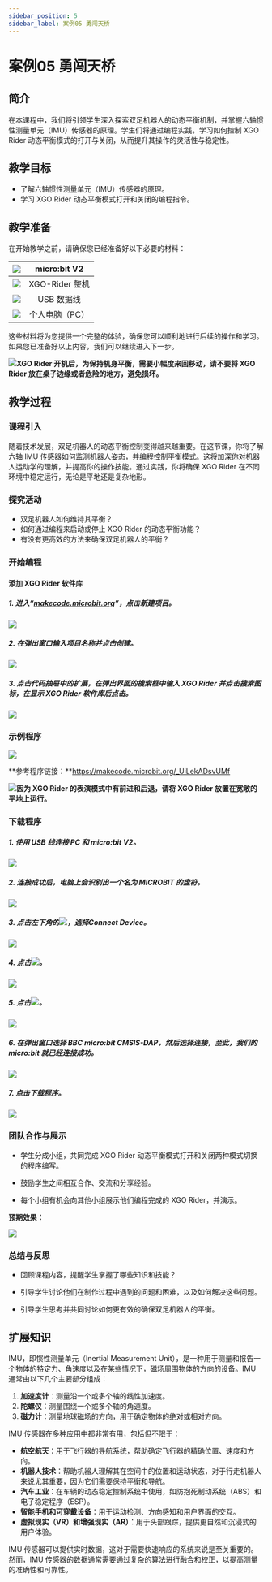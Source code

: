 ```yaml
---
sidebar_position: 5
sidebar_label: 案例05 勇闯天桥
---
```


# 案例05 勇闯天桥

## 简介

在本课程中，我们将引领学生深入探索双足机器人的动态平衡机制，并掌握六轴惯性测量单元（IMU）传感器的原理。学生们将通过编程实践，学习如何控制 XGO Rider 动态平衡模式的打开与关闭，从而提升其操作的灵活性与稳定性。



## 教学目标

- 了解六轴惯性测量单元（IMU）传感器的原理。
- 学习 XGO Rider 动态平衡模式打开和关闭的编程指令。



## 教学准备

在开始教学之前，请确保您已经准备好以下必要的材料：

| ![](https://wiki-media-ef.oss-cn-hongkong.aliyuncs.com/docs/microbit/robot/xgo-rider-kit/images/microbit-xgo-rider-kit-case-01.png) | micro:bit  V2  |
| :----------------------------------------------------------: | :------------: |
| ![](https://wiki-media-ef.oss-cn-hongkong.aliyuncs.com/docs/microbit/robot/xgo-rider-kit/images/microbit-xgo-rider-kit-case-19.png) | XGO-Rider 整机 |
| ![](https://wiki-media-ef.oss-cn-hongkong.aliyuncs.com/docs/microbit/robot/xgo-rider-kit/images/microbit-xgo-rider-kit-case-02.png) |   USB 数据线   |
| ![](https://wiki-media-ef.oss-cn-hongkong.aliyuncs.com/docs/microbit/robot/xgo-rider-kit/images/microbit-xgo-rider-kit-case-03.png) | 个人电脑（PC） |

这些材料将为您提供一个完整的体验，确保您可以顺利地进行后续的操作和学习。如果您已准备好以上内容，我们可以继续进入下一步。



![](https://wiki-media-ef.oss-cn-hongkong.aliyuncs.com/docs/microbit/robot/xgo-rider-kit/images/microbit-xgo-rider-kit-read-01.png)**XGO Rider 开机后，为保持机身平衡，需要小幅度来回移动，请不要将 XGO Rider 放在桌子边缘或者危险的地方，避免损坏。**



## 教学过程

### 课程引入

随着技术发展，双足机器人的动态平衡控制变得越来越重要。在这节课，你将了解六轴 IMU 传感器如何监测机器人姿态，并编程控制平衡模式。这将加深你对机器人运动学的理解，并提高你的操作技能。通过实践，你将确保 XGO Rider 在不同环境中稳定运行，无论是平地还是复杂地形。



### 探究活动

- 双足机器人如何维持其平衡？
- 如何通过编程来启动或停止 XGO Rider 的动态平衡功能？
- 有没有更高效的方法来确保双足机器人的平衡？



### 开始编程

#### 添加 XGO Rider 软件库

##### 1. 进入“[makecode.microbit.org](https://makecode.microbit.org)”，点击**新建项目**。



![](https://wiki-media-ef.oss-cn-hongkong.aliyuncs.com/docs/microbit/robot/xgo-rider-kit/images/microbit-xgo-rider-kit-case-04.png)



##### 2. 在弹出窗口输入项目名称并点击**创建**。



![](https://wiki-media-ef.oss-cn-hongkong.aliyuncs.com/docs/microbit/robot/xgo-rider-kit/images/microbit-xgo-rider-kit-case-05.png)



##### 3. 点击代码抽屉中的**扩展**，在弹出界面的搜索框中输入 **XGO Rider** 并点击搜索图标，在显示 **XGO Rider** 软件库后点击。



![](https://wiki-media-ef.oss-cn-hongkong.aliyuncs.com/docs/microbit/robot/xgo-rider-kit/images/microbit-xgo-rider-kit-case-07.png)



### 示例程序



![](https://wiki-media-ef.oss-cn-hongkong.aliyuncs.com/docs/microbit/robot/xgo-rider-kit/images/microbit-xgo-rider-kit-case-104.png)



**参考程序链接：**https://makecode.microbit.org/_UiLekADsvUMf



![](https://wiki-media-ef.oss-cn-hongkong.aliyuncs.com/docs/microbit/building-blocks/microbit-space-science-kit/images/microbit-space-science-kit-read03.png)**因为 XGO Rider 的表演模式中有前进和后退，请将 XGO Rider 放置在宽敞的平地上运行。**



### 下载程序

##### 1. 使用 USB 线连接 PC 和 micro:bit V2。



![](https://wiki-media-ef.oss-cn-hongkong.aliyuncs.com/docs/microbit/robot/xgo-rider-kit/images/microbit-xgo-rider-kit-case-09.gif)



##### 2. 连接成功后，电脑上会识别出一个名为 MICROBIT 的盘符。



![](https://wiki-media-ef.oss-cn-hongkong.aliyuncs.com/docs/microbit/robot/xgo-rider-kit/images/microbit-xgo-rider-kit-case-10.png)



##### 3. 点击左下角的![](https://wiki-media-ef.oss-cn-hongkong.aliyuncs.com/docs/microbit/robot/xgo-rider-kit/images/microbit-xgo-rider-kit-case-11.png)，选择**Connect Device**。



![](https://wiki-media-ef.oss-cn-hongkong.aliyuncs.com/docs/microbit/robot/xgo-rider-kit/images/microbit-xgo-rider-kit-case-12.png)



##### 4. 点击![](https://wiki-media-ef.oss-cn-hongkong.aliyuncs.com/docs/microbit/robot/xgo-rider-kit/images/microbit-xgo-rider-kit-case-13.png)。



![](https://wiki-media-ef.oss-cn-hongkong.aliyuncs.com/docs/microbit/robot/xgo-rider-kit/images/microbit-xgo-rider-kit-case-14.png)



##### 5. 点击![](https://wiki-media-ef.oss-cn-hongkong.aliyuncs.com/docs/microbit/robot/xgo-rider-kit/images/microbit-xgo-rider-kit-case-15.png)。



![](https://wiki-media-ef.oss-cn-hongkong.aliyuncs.com/docs/microbit/robot/xgo-rider-kit/images/microbit-xgo-rider-kit-case-16.png)



##### 6. 在弹出窗口选择 **BBC micro:bit CMSIS-DAP**，然后选择**连接**，至此，我们的 micro:bit 就已经连接成功。



![](https://wiki-media-ef.oss-cn-hongkong.aliyuncs.com/docs/microbit/robot/xgo-rider-kit/images/microbit-xgo-rider-kit-case-17.png)



##### 7. 点击**下载程序**。



![](https://wiki-media-ef.oss-cn-hongkong.aliyuncs.com/docs/microbit/robot/xgo-rider-kit/images/microbit-xgo-rider-kit-case-18.png)



### 团队合作与展示

- 学生分成小组，共同完成 XGO Rider 动态平衡模式打开和关闭两种模式切换的程序编写。


- 鼓励学生之间相互合作、交流和分享经验。


- 每个小组有机会向其他小组展示他们编程完成的 XGO Rider，并演示。

**预期效果：**

![](https://wiki-media-ef.oss-cn-hongkong.aliyuncs.com/docs/microbit/robot/xgo-rider-kit/images/microbit-xgo-rider-kit-case1005.gif)

### 总结与反思

- 回顾课程内容，提醒学生掌握了哪些知识和技能？

- 引导学生讨论他们在制作过程中遇到的问题和困难，以及如何解决这些问题。

- 引导学生思考并共同讨论如何更有效的确保双足机器人的平衡。



## 扩展知识

IMU，即惯性测量单元（Inertial Measurement Unit），是一种用于测量和报告一个物体的特定力、角速度以及在某些情况下，磁场周围物体的方向的设备。IMU 通常由以下几个主要部分组成：

1. **加速度计**：测量沿一个或多个轴的线性加速度。
2. **陀螺仪**：测量围绕一个或多个轴的角速度。
3. **磁力计**：测量地球磁场的方向，用于确定物体的绝对或相对方向。

IMU 传感器在多种应用中都非常有用，包括但不限于：

- **航空航天**：用于飞行器的导航系统，帮助确定飞行器的精确位置、速度和方向。
- **机器人技术**：帮助机器人理解其在空间中的位置和运动状态，对于行走机器人来说尤其重要，因为它们需要保持平衡和导航。
- **汽车工业**：在车辆的动态稳定控制系统中使用，如防抱死制动系统（ABS）和电子稳定程序（ESP）。
- **智能手机和可穿戴设备**：用于运动检测、方向感知和用户界面的交互。
- **虚拟现实（VR）和增强现实（AR）**：用于头部跟踪，提供更自然和沉浸式的用户体验。

IMU 传感器可以提供实时数据，这对于需要快速响应的系统来说是至关重要的。然而，IMU 传感器的数据通常需要通过复杂的算法进行融合和校正，以提高测量的准确性和可靠性。
